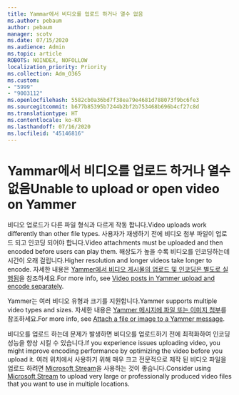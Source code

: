```yaml
---
title: Yammar에서 비디오를 업로드 하거나 열수 없음
ms.author: pebaum
author: pebaum
manager: scotv
ms.date: 07/15/2020
ms.audience: Admin
ms.topic: article
ROBOTS: NOINDEX, NOFOLLOW
localization_priority: Priority
ms.collection: Adm_O365
ms.custom:
- "5999"
- "9003112"
ms.openlocfilehash: 5582cb0a36bd7f38ea79e4681d788073f9bc6fe3
ms.sourcegitcommit: b677b85395b7244b2bf2b753468b696b4cf27c8d
ms.translationtype: HT
ms.contentlocale: ko-KR
ms.lasthandoff: 07/16/2020
ms.locfileid: "45146816"
---
```

# <a name="unable-to-upload-or-open-video-on-yammer"></a><span data-ttu-id="970b4-102">Yammar에서 비디오를 업로드 하거나 열수 없음</span><span class="sxs-lookup"><span data-stu-id="970b4-102">Unable to upload or open video on Yammer</span></span>

<span data-ttu-id="970b4-103">비디오 업로드가 다른 파일 형식과 다르게 작동 합니다.</span><span class="sxs-lookup"><span data-stu-id="970b4-103">Video uploads work differently than other file types.</span></span> <span data-ttu-id="970b4-104">사용자가 재생하기 전에 비디오 첨부 파일이 업로드 되고 인코딩 되어야 합니다.</span><span class="sxs-lookup"><span data-stu-id="970b4-104">Video attachments must be uploaded and then encoded before users can play them.</span></span> <span data-ttu-id="970b4-105">해상도가 높을 수록 비디오를 인코딩하는데 시간이 오래 걸립니다.</span><span class="sxs-lookup"><span data-stu-id="970b4-105">Higher resolution and longer videos take longer to encode.</span></span> <span data-ttu-id="970b4-106">자세한 내용은 [Yammer에서 비디오 게시물의 업로드 및 인코딩은 별도로 실행됨](https://support.microsoft.com/office/video-posts-in-yammer-upload-and-encode-separately-5b3a348e-3a0a-4c4b-95b1-eabdf245ba25)을 참조하세요.</span><span class="sxs-lookup"><span data-stu-id="970b4-106">For more info, see [Video posts in Yammer upload and encode separately](https://support.microsoft.com/office/video-posts-in-yammer-upload-and-encode-separately-5b3a348e-3a0a-4c4b-95b1-eabdf245ba25).</span></span>   

<span data-ttu-id="970b4-107">Yammer는 여러 비디오 유형과 크기를 지원합니다.</span><span class="sxs-lookup"><span data-stu-id="970b4-107">Yammer supports multiple video types and sizes.</span></span> <span data-ttu-id="970b4-108">자세한 내용은 [Yammer 메시지에 파일 또는 이미지 첨부](https://support.microsoft.com/office/attach-a-file-or-image-to-a-yammer-message-f576d4d1-ad66-4ce4-9c43-46cf75978dbf)를 참조하세요.</span><span class="sxs-lookup"><span data-stu-id="970b4-108">For more info, see [Attach a file or image to a Yammer message](https://support.microsoft.com/office/attach-a-file-or-image-to-a-yammer-message-f576d4d1-ad66-4ce4-9c43-46cf75978dbf).</span></span>   

<span data-ttu-id="970b4-109">비디오를 업로드 하는데 문제가 발생하면 비디오를 업로드하기 전에 최적화하여 인코딩 성능을 향상 시킬 수 있습니다.</span><span class="sxs-lookup"><span data-stu-id="970b4-109">If you experience issues uploading video, you might improve encoding performance by optimizing the video before you upload it.</span></span> <span data-ttu-id="970b4-110">여러 위치에서 사용하기 위해 매우 크고 전문적으로 제작 된 비디오 파일을 업로드 하려면 [Microsoft Stream](https://docs.microsoft.com/stream/overview)을 사용하는 것이 좋습니다.</span><span class="sxs-lookup"><span data-stu-id="970b4-110">Consider using [Microsoft Stream](https://docs.microsoft.com/stream/overview) to upload very large or professionally produced video files that you want to use in multiple locations.</span></span>